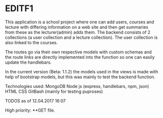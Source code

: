 # EDITF1

This application is a school project where one can add users, courses and lecture with differing information on a web site and then get summaries from these as the lecturer(admin) adds them.
The backend consists of 2 collections (a user collection and a lecture collection). The user collection is also linked to the courses.

The routes go via their own respective models with custom schemas and the route links are directly implemented into the function so one can easily update the handlebars. 

In the current version (Beta: 1.1.2) the models used in the views is made with help of bootstrap models, but this was mainly to test the backend function.

Technologies used:
MongoDB
Node js (express, handlebars, npm, json)
HTML
CSS
GitBash (mainly for testing puproses)


TODOS as of 12.04.2017 16:07

High priority:
**GET file.

